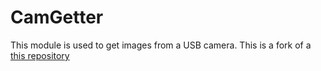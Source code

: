 # CamGetter

This module is used to get images from a USB camera. This is a fork of a [this repository](https://github.com/friedy10/cam)